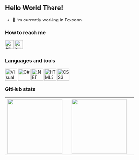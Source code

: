 ## Hello  ~~World~~ There! [](https://komarev.com/ghpvc/?username=filipeocastro)


- 🔭 I’m currently working in Foxconn


### How to reach me

[<img align="left" alt="Filipe Castro | LinkedIn" width="28px" src="https://cdn.jsdelivr.net/npm/simple-icons@v3/icons/linkedin.svg" />][linkedin]
[<img align="left" alt="Filipe Castro | Medium" width="28px" src="https://cdn.jsdelivr.net/npm/simple-icons@v3/icons/medium.svg" />][medium]

<br />
<br />

### Languages and tools

<img align="left" alt="Visual Studio Code" width="40px" src="https://cdn.jsdelivr.net/gh/ricardozambon/ricardozambon/icons/visual-studio-code.png" />
<img align="left" alt="C#" width="40px" src="https://cdn.jsdelivr.net/gh/ricardozambon/ricardozambon/icons/csharp.png" />
<img align="left" alt=".NET Core" width="40px" src="https://cdn.jsdelivr.net/gh/ricardozambon/ricardozambon/icons/netcore.png" />
<img align="left" alt="HTML5" width="40px" src="https://cdn.jsdelivr.net/gh/ricardozambon/ricardozambon/icons/html.png" />
<img align="left" alt="CSS3" width="40px" src="https://cdn.jsdelivr.net/gh/ricardozambon/ricardozambon/icons/css.png" />

<br />
<br />

### GitHub stats



<table display="none">
  <tr>
    <th>
      <a href="https://github.com/FilipeOCastro">
      <img height="180em" src="https://github-readme-stats.vercel.app/api?username=FilipeOCastro&show_icons=true&theme=dracula&include_all_commits=true&count_private=true"/>
     <th />
    <th>
      <img height="180em" src="https://github-readme-stats.vercel.app/api/top-langs/?username=FilipeOCastro&layout=compact&langs_count=7&theme=dracula"/>
    <th />
  <tr />
</table>



[linkedin]: https://www.linkedin.com/in/filipe-castro
[medium]: https://medium.com/@filipe.oliveira.castro
